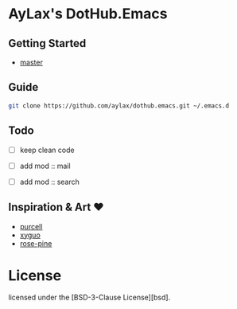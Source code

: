 # AyLax's DotHub.Emacs


## Getting Started
- [master](https://github.com/aylax/dothub.emacs.git) 


## Guide
```sh
git clone https://github.com/aylax/dothub.emacs.git ~/.emacs.d
```


## Todo
- [ ] keep clean code
- [ ] add mod :: mail
- [ ] add mod :: search


## Inspiration & Art :heart:
- [purcell](https://github.com/purcell/emacs.d.git)
- [xyguo](https://github.com/xyguo/emacs.d)
- [rose-pine](https://github.com/rose-pine/rose-pine-theme)


# License
licensed under the [BSD-3-Clause License][bsd].
